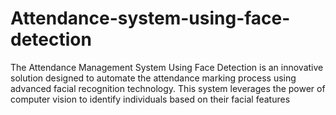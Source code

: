 # Attendance-system-using-face-detection
The Attendance Management System Using Face Detection is an innovative solution designed to automate the attendance marking process using advanced facial recognition technology. This system leverages the power of computer vision to identify individuals based on their facial features
